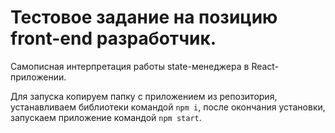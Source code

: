 # Тестовое задание на позицию front-end разработчик.  
Самописная интерпретация работы state-менеджера в React-приложении.  

Для запуска копируем папку с приложением из репозитория, устанавливаем библиотеки командой ```npm i```, после окончания
установки, запускаем приложение командой ```npm start```.
